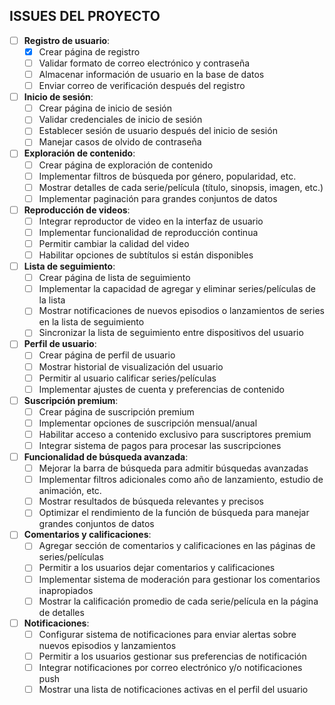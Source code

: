 ## ISSUES DEL PROYECTO
- [ ] **Registro de usuario**:
   - [x] Crear página de registro
   - [ ] Validar formato de correo electrónico y contraseña
   - [ ] Almacenar información de usuario en la base de datos
   - [ ] Enviar correo de verificación después del registro

- [ ] **Inicio de sesión**:
   - [ ] Crear página de inicio de sesión
   - [ ] Validar credenciales de inicio de sesión
   - [ ] Establecer sesión de usuario después del inicio de sesión
   - [ ] Manejar casos de olvido de contraseña

- [ ] **Exploración de contenido**:
   - [ ] Crear página de exploración de contenido
   - [ ] Implementar filtros de búsqueda por género, popularidad, etc.
   - [ ] Mostrar detalles de cada serie/película (título, sinopsis, imagen, etc.)
   - [ ] Implementar paginación para grandes conjuntos de datos

- [ ] **Reproducción de videos**:
   - [ ] Integrar reproductor de video en la interfaz de usuario
   - [ ] Implementar funcionalidad de reproducción continua
   - [ ] Permitir cambiar la calidad del video
   - [ ] Habilitar opciones de subtítulos si están disponibles

- [ ] **Lista de seguimiento**:
   - [ ] Crear página de lista de seguimiento
   - [ ] Implementar la capacidad de agregar y eliminar series/películas de la lista
   - [ ] Mostrar notificaciones de nuevos episodios o lanzamientos de series en la lista de seguimiento
   - [ ] Sincronizar la lista de seguimiento entre dispositivos del usuario
- [ ] **Perfil de usuario**:
   - [ ] Crear página de perfil de usuario
   - [ ] Mostrar historial de visualización del usuario
   - [ ] Permitir al usuario calificar series/películas
   - [ ] Implementar ajustes de cuenta y preferencias de contenido

- [ ] **Suscripción premium**:
   - [ ] Crear página de suscripción premium
   - [ ] Implementar opciones de suscripción mensual/anual
   - [ ] Habilitar acceso a contenido exclusivo para suscriptores premium
   - [ ] Integrar sistema de pagos para procesar las suscripciones

- [ ] **Funcionalidad de búsqueda avanzada**:
   - [ ] Mejorar la barra de búsqueda para admitir búsquedas avanzadas
   - [ ] Implementar filtros adicionales como año de lanzamiento, estudio de animación, etc.
   - [ ] Mostrar resultados de búsqueda relevantes y precisos
   - [ ] Optimizar el rendimiento de la función de búsqueda para manejar grandes conjuntos de datos

- [ ] **Comentarios y calificaciones**:
   - [ ] Agregar sección de comentarios y calificaciones en las páginas de series/películas
   - [ ] Permitir a los usuarios dejar comentarios y calificaciones
   - [ ] Implementar sistema de moderación para gestionar los comentarios inapropiados
   - [ ] Mostrar la calificación promedio de cada serie/película en la página de detalles

- [ ] **Notificaciones**:
   - [ ] Configurar sistema de notificaciones para enviar alertas sobre nuevos episodios y lanzamientos
   - [ ] Permitir a los usuarios gestionar sus preferencias de notificación
   - [ ] Integrar notificaciones por correo electrónico y/o notificaciones push
   - [ ] Mostrar una lista de notificaciones activas en el perfil del usuario
